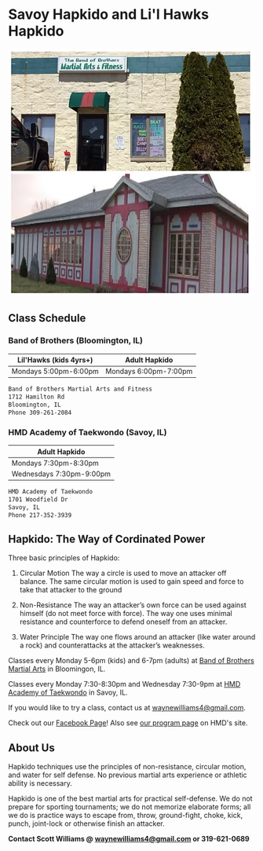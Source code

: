 # Savoy Hapkido and Li'l Hawks Hapkido

![Hapkido Location](hapkidolocations.webp)

## Class Schedule

### Band of Brothers (Bloomington, IL)

| Lil'Hawks (kids 4yrs+) | Adult Hapkido         |
| ---------------------- | --------------------- |
| Mondays 5:00pm-6:00pm  | Mondays 6:00pm-7:00pm |

```
Band of Brothers Martial Arts and Fitness
1712 Hamilton Rd
Bloomington, IL
Phone 309-261-2084
```

### HMD Academy of Taekwondo (Savoy, IL)

| Adult Hapkido            |
| ------------------------ |
| Mondays 7:30pm-8:30pm    |
| Wednesdays 7:30pm-9:00pm |

```
HMD Academy of Taekwondo
1701 Woodfield Dr
Savoy, IL
Phone 217-352-3939
```

## Hapkido: The Way of Cordinated Power

Three basic principles of Hapkido:


1. Circular Motion 
The way a circle is used to move an attacker off balance. The same circular motion is used to gain speed and force to take that attacker to the ground
 

2. Non-Resistance 
The way an attacker’s own force can be used against himself (do not meet force with force). The way one uses minimal resistance and counterforce to defend oneself from an attacker.
 

3. Water Principle
The way one flows around an attacker (like water around a rock) and counterattacks at the attacker’s weaknesses.

Classes every Monday 5-6pm (kids) and 6-7pm (adults) at [Band of Brothers Martial Arts](http://bobmartialarts.com/) in Bloomingon, IL.

Classes every Monday 7:30-8:30pm and Wednesday 7:30-9pm at [HMD Academy of Taekwondo](https://www.hmdacademy.com/) in Savoy, IL.

If you would like to try a class, contact us at waynewilliams4@gmail.com.

Check out our [Facebook Page](https://www.facebook.com/SavoyHapkido)! Also see [our program page](https://www.hmdacademy.com/programs/hapkido/) on HMD's site.

## About Us

Hapkido techniques use the principles of non-resistance, circular motion, and water for self defense. No previous martial arts experience or athletic ability is necessary.

Hapkido is one of the best martial arts for practical self-defense. We do not prepare for sporting tournaments; we do not memorize elaborate forms; all we do is practice ways to escape from, throw, ground-fight, choke, kick, punch, joint-lock or otherwise finish an attacker.

**Contact Scott Williams @ waynewilliams4@gmail.com or 319-621-0689**
